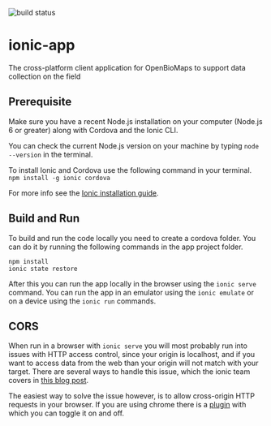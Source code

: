 ![build status][build-status]

# ionic-app
The cross-platform client application for OpenBioMaps to support data collection on the field

## Prerequisite
Make sure you have a recent Node.js installation on your computer (Node.js 6 or greater) along with Cordova and the Ionic CLI.

You can check the current Node.js version on your machine by typing `node --version` in the terminal.

To install Ionic and Cordova use the following command in your terminal.
`npm install -g ionic cordova`

For more info see the [Ionic installation guide][ionic-install].

## Build and Run
To build and run the code locally you need to create a cordova folder. You can do it by running the following commands in the app project folder.
```
npm install
ionic state restore
```

After this you can run the app locally in the browser using the `ionic serve` command. You can run the app in an emulator using the `ionic emulate` or on a device using the `ionic run` commands.

## CORS
When run in a browser with `ionic serve` you will most probably run into issues with HTTP access control, since your origin is localhost, and if you want to access data from the web than your origin will not match with your target. There are several ways to handle this issue, which the ionic team covers in [this blog post][cors-ionic].

The easiest way to solve the issue however, is to allow cross-origin HTTP requests in your browser. If you are using chrome there is a [plugin][cors-toggle] with which you can toggle it on and off.

[ionic-install]: http://ionicframework.com/docs/v2/setup/installation/
[build-status]: https://travis-ci.org/OpenBioMaps/ionic-app.svg?branch=master
[cors-ionic]: http://blog.ionic.io/handling-cors-issues-in-ionic/
[cors-toggle]: https://chrome.google.com/webstore/detail/cors-toggle/omcncfnpmcabckcddookmnajignpffnh?hl=en
